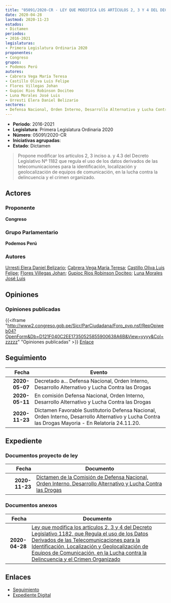```yaml
---
title: "05091/2020-CR - LEY QUE MODIFICA LOS ARTÍCULOS 2, 3 Y 4 DEL DECRETO LEGISLATIVO Nº 1182, QUE REGULA EL USO DE LOS DATOS DERIVADOS DE LAS TELECOMUNICACIONES PARA LA IDENTIFICACIÓN, LOCALIZACIÓN Y GEOLOCALIZACIÓN DE EQUIPOS DE COMUNICACIÓN, EN LA LUCHA CONTRA LA DELINCUENCIA Y EL CRIMEN ORGANIZADO"
date: 2020-04-28
lastmod: 2020-11-23
estados:
- Dictamen
periodos:
- 2016-2021
legislaturas:
- Primera Legislatura Ordinaria 2020
proponentes:
- Congreso
grupos:
- Podemos Perú
autores:
- Cabrera Vega María Teresa
- Castillo Oliva Luis Felipe
- Flores Villegas Johan
- Gupioc Rios Robinson Dociteo
- Luna Morales José Luis
- Urresti Elera Daniel Belizario
sectores:
- Defensa Nacional, Orden Interno, Desarrollo Alternativo y Lucha Contra las Drogas
---
```

- **Periodo**: 2016-2021
- **Legislatura**: Primera Legislatura Ordinaria 2020
- **Número**: 05091/2020-CR
- **Iniciativas agrupadas**: 
- **Estado**: Dictamen

> Propone modificar los artículos 2, 3 inciso a. y 4.3 del Decreto Legislativo Nº 1182 que regula el uso de los datos derivados de las telecomunicaciones para la identificación, localización y geolocalización de equipos de comunicación, en la lucha contra la delincuencia y el crimen organizado.


## Actores

### Proponente

**Congreso**

### Grupo Parlamentario

**Podemos Perú**

### Autores

[Urresti Elera Daniel Belizario](mailto:mailto:durresti@congreso.gob.pe); [Cabrera Vega María Teresa](mailto:mailto:mcabrera@congreso.gob.pe); [Castillo Oliva Luis Felipe](mailto:mailto:lcastilloo@congreso.gob.pe); [Flores Villegas Johan](mailto:mailto:jfloresv@congreso.gob.pe); [Gupioc Rios Robinson Dociteo](mailto:mailto:rgupioc@congreso.gob.pe); [Luna Morales José Luis](mailto:mailto:jlunam@congreso.gob.pe)

## Opiniones

### Opiniones publicadas

{{<iframe "http://www2.congreso.gob.pe/Sicr/ParCiudadana/Foro_pvp.nsf/RepOpiweb04?OpenForm&Db=D121F040C2EE17350525855900638A6B&View=yyyy&Col=zzzzz" "Opiniones publicadas" >}}
[Enlace](http://www2.congreso.gob.pe/Sicr/ParCiudadana/Foro_pvp.nsf/RepOpiweb04?OpenForm&Db=D121F040C2EE17350525855900638A6B&View=yyyy&Col=zzzzz)


## Seguimiento

| Fecha | Evento |
|------:|--------|
| **2020-05-07** | Decretado a... Defensa Nacional, Orden Interno, Desarrollo Alternativo y Lucha Contra las Drogas |
| **2020-05-11** | En comisión Defensa Nacional, Orden Interno, Desarrollo Alternativo y Lucha Contra las Drogas |
| **2020-11-23** | Dictamen Favorable Sustitutorio Defensa Nacional, Orden Interno, Desarrollo Alternativo y Lucha Contra las Drogas Mayoria - En Relatoría 24.11.20. |

## Expediente

### Documentos proyecto de ley

| Fecha | Documento |
|------:|-----------|
| **2020-11-23** | [Dictamen de la Comisión de Defensa Nacional, Orden Interno, Desarrollo Alternativo y Lucha Contra las Drogas](http://www.leyes.congreso.gob.pe/Documentos/2016_2021/Dictamenes/Proyectos_de_Ley/005091DC07MAY-20201123.pdf) |

### Documentos anexos

| Fecha | Documento |
|------:|-----------|
| **2020-04-28** | [Ley que modifica los artículos 2, 3 y 4 del Decreto Legislativo 1182, que Regula el uso de los Datos Derivados de las Telecomunicaciones para la Identificación, Localización y Geolocalización de Equipos de Comunicación, en la Lucha contra la Delincuencia y el Crimen Organizado](http://www.leyes.congreso.gob.pe/Documentos/2016_2021/Proyectos_de_Ley_y_de_Resoluciones_Legislativas/PL05091_20200428..pdf) |

## Enlaces

- [Seguimiento](http://www2.congreso.gob.pe/Sicr/TraDocEstProc/CLProLey2016.nsf/f7fff46988ca05b1052578e100829cc7/01b1d065f2b00b6905258558007476a3?OpenDocument)
- [Expediente Digital](http://www2.congreso.gob.pe/Sicr/TraDocEstProc/Expvirt_2011.nsf/visbusqptramdoc1621/05091?opendocument)


